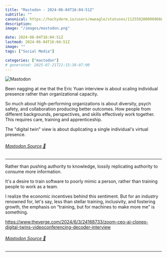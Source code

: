 ```yaml
---
title: "Mastodon - 2024-06-04T16:04:51Z"
subtitle: ""
canonical: https://hachyderm.io/users/mweagle/statuses/112559200098966687
description:
image: "/images/mastodon.png"

date: 2024-06-04T16:04:51Z
lastmod: 2024-06-04T16:04:51Z
image: ""
tags: ["Social Media"]

categories: ["mastodon"]
# generated: 2025-07-21T21:15:38-07:00
---
```

![Mastodon](/images/mastodon.png)

<p>Been nagging at me that the Eric Yuan interview is about scaling individual presence rather than organizational capacity. </p><p>So much about high-performing organizations is about diversity, psych safety, and collaboration producing better outcomes. How people from different backgrounds, perspectives, and skills effectively work together. This requires care, training and apprenticeship.</p><p>The &quot;digital twin&quot; view is about duplicating a single individual&#39;s virtual presence.</p>


###### [Mastodon Source 🐘](https://hachyderm.io/@mweagle/112559200098966687)

___

<p>Rather than pushing authority to knowledge, lossily replicating authority to consume more information.</p><p>It&#39;s a desire to train software to poorly mimic a person, rather than training people to work as a team.</p><p>I realize the economic incentives behind this sentiment. But for an industry renowned for, let&#39;s say, less than stellar training, inclusivity, and fostering growth, the emphasis on “training, but for machines to make more me” is something.</p><p><a href="https://www.theverge.com/2024/6/3/24168733/zoom-ceo-ai-clones-digital-twins-videoconferencing-decoder-interview" target="_blank" rel="nofollow noopener noreferrer" translate="no"><span class="invisible">https://www.</span><span class="ellipsis">theverge.com/2024/6/3/24168733</span><span class="invisible">/zoom-ceo-ai-clones-digital-twins-videoconferencing-decoder-interview</span></a></p>


###### [Mastodon Source 🐘](https://hachyderm.io/@mweagle/112559231769980911)

___
